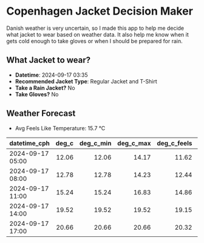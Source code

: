 
# Copenhagen Jacket Decision Maker

Danish weather is very uncertain, so I made this app to help me decide what jacket to wear based on weather data. 
It also help me know when it gets cold enough to take gloves or when I should be prepared for rain.

## What Jacket to wear?

- **Datetime**: 2024-09-17 03:35
- **Recommended Jacket Type**: Regular Jacket and T-Shirt
- **Take a Rain Jacket?** No
- **Take Gloves?** No

## Weather Forecast
- Avg Feels Like Temperature: 15.7 °C

| datetime_cph     |   deg_c |   deg_c_min |   deg_c_max |   deg_c_feels | weather   | wind   | rain   |
|:-----------------|--------:|------------:|------------:|--------------:|:----------|:-------|:-------|
| 2024-09-17 05:00 |   12.06 |       12.06 |       14.17 |         11.62 | Clouds    | Low    | None   |
| 2024-09-17 08:00 |   12.78 |       12.78 |       14.23 |         12.44 | Clouds    | Low    | None   |
| 2024-09-17 11:00 |   15.24 |       15.24 |       16.83 |         14.86 | Clouds    | Low    | None   |
| 2024-09-17 14:00 |   19.52 |       19.52 |       19.52 |         19.15 | Clouds    | Low    | None   |
| 2024-09-17 17:00 |   20.66 |       20.66 |       20.66 |         20.32 | Clouds    | Low    | None   |
        